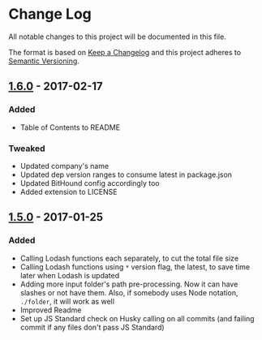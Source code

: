 # Change Log
All notable changes to this project will be documented in this file.

The format is based on [Keep a Changelog](http://keepachangelog.com/)
and this project adheres to [Semantic Versioning](http://semver.org/).

## [1.6.0] - 2017-02-17
### Added
- Table of Contents to README

### Tweaked
- Updated company's name
- Updated dep version ranges to consume latest in package.json
- Updated BitHound config accordingly too
- Added extension to LICENSE

## [1.5.0] - 2017-01-25
### Added
- Calling Lodash functions each separately, to cut the total file size
- Calling Lodash functions using `*` version flag, the latest, to save time later when Lodash is updated
- Adding more input folder's path pre-processing. Now it can have slashes or not have them. Also, if somebody uses Node notation, `./folder`, it will work as well
- Improved Readme
- Set up JS Standard check on Husky calling on all commits (and failing commit if any files don't pass JS Standard)

[1.6.0]: https://github.com/code-and-send/email-homey/compare/v1.5.0...v1.6.0
[1.5.0]: https://github.com/code-and-send/email-homey/compare/v1.4.0...v1.5.0
